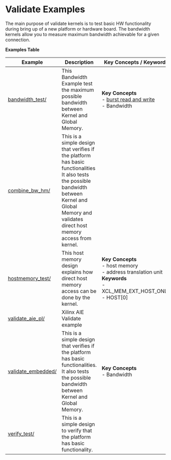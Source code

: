 Validate Examples
==================================
The main purpose of validate kernels is to test basic HW functionality during bring up of a new platform or hardware board. The bandwidth kernels allow you to measure maximum bandwidth achievable for a given connection.

 __Examples Table__ 

Example        | Description           | Key Concepts / Keywords 
---------------|-----------------------|-------------------------
[bandwidth_test/][]|This Bandwidth Example test the maximum possible bandwidth between Kernel and Global Memory.|__Key__ __Concepts__<br> - [burst read and write](https://docs.xilinx.com/r/en-US/ug1399-vitis-hls/AXI-Burst-Transfers)<br> - Bandwidth<br>
[combine_bw_hm/][]|This is a simple design that verifies if the platform has basic functionalities It also tests the possible bandwidth between Kernel and Global Memory and validates direct host memory access from kernel.|
[hostmemory_test/][]|This host memory design explains how direct host memory access can be done by the kernel.|__Key__ __Concepts__<br> - host memory<br> - address translation unit<br>__Keywords__<br> - XCL_MEM_EXT_HOST_ONLY<br> - HOST[0]
[validate_aie_pl/][]|Xilinx AIE Validate example|
[validate_embedded/][]|This is a simple design that verifies if the platform has basic functionalities. It also tests the possible bandwidth between Kernel and Global Memory.|__Key__ __Concepts__<br> - Bandwidth<br>
[verify_test/][]|This is a simple design to verify that the platform has basic functionality.|

[.]:.
[bandwidth_test/]:bandwidth_test/
[combine_bw_hm/]:combine_bw_hm/
[hostmemory_test/]:hostmemory_test/
[validate_aie_pl/]:validate_aie_pl/
[validate_embedded/]:validate_embedded/
[verify_test/]:verify_test/

